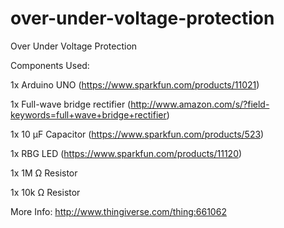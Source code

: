 # over-under-voltage-protection
Over Under Voltage Protection

Components Used:

1x Arduino UNO (https://www.sparkfun.com/products/11021)

1x Full-wave bridge rectifier (http://www.amazon.com/s/?field-keywords=full+wave+bridge+rectifier)

1x 10 µF Capacitor (https://www.sparkfun.com/products/523)

1x RBG LED (https://www.sparkfun.com/products/11120)

1x 1M Ω Resistor

1x 10k Ω Resistor


More Info: http://www.thingiverse.com/thing:661062